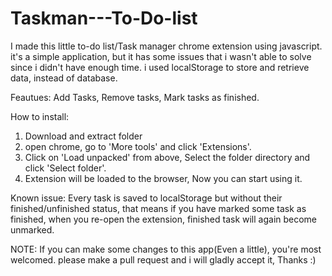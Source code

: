 # Taskman---To-Do-list
I made this little to-do list/Task manager chrome extension using javascript.
it's a simple application, but it has some issues that i wasn't able to solve since i didn't have enough time.
i used localStorage to store and retrieve data, instead of database.

Feautues: Add Tasks, Remove tasks, Mark tasks as finished.

How to install:
1. Download and extract folder
2. open chrome, go to 'More tools' and click 'Extensions'.
3. Click on 'Load unpacked' from above, Select the folder directory and click 'Select folder'.
4. Extension will be loaded to the browser, Now you can start using it.

Known issue: Every task is saved to localStorage but without their finished/unfinished status, that means if you have marked some task as finished, when you re-open the extension, finished task will again become unmarked.

NOTE: If you can make some changes to this app(Even a little), you're most welcomed. please make a pull request and i will gladly accept it, Thanks :)
